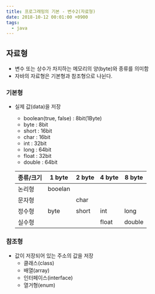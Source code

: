 ```yaml
---
title: 프로그래밍의 기본 - 변수2(자료형)
date: 2018-10-12 00:01:00 +0900
tags:
  - java
---
```

## 자료형
- 변수 또는 상수가 차지하는 메모리의 양(byte)와 종류를 의미함
- 자바의 자료형은 기본형과 참조형으로 나뉜다.

### 기본형
- 실제 값(data)을 저장
  - boolean(true, false) : 8bit(1Byte)
  - byte : 8bit
  - short : 16bit
  - char : 16bit
  - int : 32bit
  - long : 64bit
  - float : 32bit
  - double : 64bit

  |종류/크기|1 byte|2 byte|4 byte|8 byte|
  |---|---|---|---|---|
  |논리형|booelan||||
  |문자형||char|||
  |정수형|byte|short|int|long|
  |실수형|||float|double|


### 참조형
- 값이 저장되어 있는 주소의 값을 저장
  - 클래스(class)
  - 배열(array)
  - 인터페이스(interface)
  - 열거형(enum)